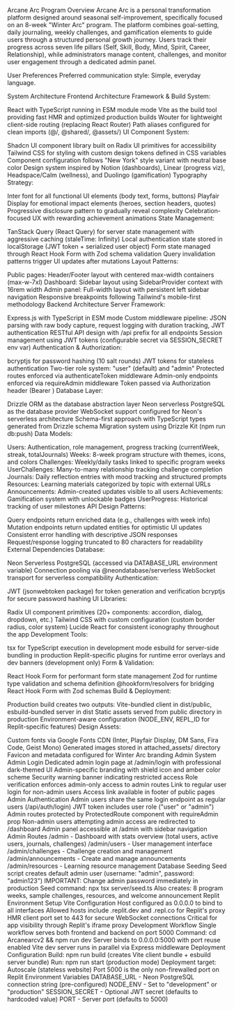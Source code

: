 Arcane Arc Program
Overview
Arcane Arc is a personal transformation platform designed around seasonal self-improvement, specifically focused on an 8-week "Winter Arc" program. The platform combines goal-setting, daily journaling, weekly challenges, and gamification elements to guide users through a structured personal growth journey. Users track their progress across seven life pillars (Self, Skill, Body, Mind, Spirit, Career, Relationship), while administrators manage content, challenges, and monitor user engagement through a dedicated admin panel.

User Preferences
Preferred communication style: Simple, everyday language.

System Architecture
Frontend Architecture
Framework & Build System:

React with TypeScript running in ESM module mode
Vite as the build tool providing fast HMR and optimized production builds
Wouter for lightweight client-side routing (replacing React Router)
Path aliases configured for clean imports (@/, @shared/, @assets/)
UI Component System:

Shadcn UI component library built on Radix UI primitives for accessibility
Tailwind CSS for styling with custom design tokens defined in CSS variables
Component configuration follows "New York" style variant with neutral base color
Design system inspired by Notion (dashboards), Linear (progress viz), Headspace/Calm (wellness), and Duolingo (gamification)
Typography Strategy:

Inter font for all functional UI elements (body text, forms, buttons)
Playfair Display for emotional impact elements (heroes, section headers, quotes)
Progressive disclosure pattern to gradually reveal complexity
Celebration-focused UX with rewarding achievement animations
State Management:

TanStack Query (React Query) for server state management with aggressive caching (staleTime: Infinity)
Local authentication state stored in localStorage (JWT token + serialized user object)
Form state managed through React Hook Form with Zod schema validation
Query invalidation patterns trigger UI updates after mutations
Layout Patterns:

Public pages: Header/Footer layout with centered max-width containers (max-w-7xl)
Dashboard: Sidebar layout using SidebarProvider context with 16rem width
Admin panel: Full-width layout with persistent left sidebar navigation
Responsive breakpoints following Tailwind's mobile-first methodology
Backend Architecture
Server Framework:

Express.js with TypeScript in ESM mode
Custom middleware pipeline: JSON parsing with raw body capture, request logging with duration tracking, JWT authentication
RESTful API design with /api prefix for all endpoints
Session management using JWT tokens (configurable secret via SESSION_SECRET env var)
Authentication & Authorization:

bcryptjs for password hashing (10 salt rounds)
JWT tokens for stateless authentication
Two-tier role system: "user" (default) and "admin"
Protected routes enforced via authenticateToken middleware
Admin-only endpoints enforced via requireAdmin middleware
Token passed via Authorization header (Bearer <token>)
Database Layer:

Drizzle ORM as the database abstraction layer
Neon serverless PostgreSQL as the database provider
WebSocket support configured for Neon's serverless architecture
Schema-first approach with TypeScript types generated from Drizzle schema
Migration system using Drizzle Kit (npm run db:push)
Data Models:

Users: Authentication, role management, progress tracking (currentWeek, streak, totalJournals)
Weeks: 8-week program structure with themes, icons, and colors
Challenges: Weekly/daily tasks linked to specific program weeks
UserChallenges: Many-to-many relationship tracking challenge completion
Journals: Daily reflection entries with mood tracking and structured prompts
Resources: Learning materials categorized by topic with external URLs
Announcements: Admin-created updates visible to all users
Achievements: Gamification system with unlockable badges
UserProgress: Historical tracking of user milestones
API Design Patterns:

Query endpoints return enriched data (e.g., challenges with week info)
Mutation endpoints return updated entities for optimistic UI updates
Consistent error handling with descriptive JSON responses
Request/response logging truncated to 80 characters for readability
External Dependencies
Database:

Neon Serverless PostgreSQL (accessed via DATABASE_URL environment variable)
Connection pooling via @neondatabase/serverless
WebSocket transport for serverless compatibility
Authentication:

JWT (jsonwebtoken package) for token generation and verification
bcryptjs for secure password hashing
UI Libraries:

Radix UI component primitives (20+ components: accordion, dialog, dropdown, etc.)
Tailwind CSS with custom configuration (custom border radius, color system)
Lucide React for consistent iconography throughout the app
Development Tools:

tsx for TypeScript execution in development mode
esbuild for server-side bundling in production
Replit-specific plugins for runtime error overlays and dev banners (development only)
Form & Validation:

React Hook Form for performant form state management
Zod for runtime type validation and schema definition
@hookform/resolvers for bridging React Hook Form with Zod schemas
Build & Deployment:

Production build creates two outputs: Vite-bundled client in dist/public, esbuild-bundled server in dist
Static assets served from public directory in production
Environment-aware configuration (NODE_ENV, REPL_ID for Replit-specific features)
Design Assets:

Custom fonts via Google Fonts CDN (Inter, Playfair Display, DM Sans, Fira Code, Geist Mono)
Generated images stored in attached_assets/ directory
Favicon and metadata configured for Winter Arc branding
Admin System
Admin Login
Dedicated admin login page at /admin/login with professional dark-themed UI
Admin-specific branding with shield icon and amber color scheme
Security warning banner indicating restricted access
Role verification enforces admin-only access to admin routes
Link to regular user login for non-admin users
Access link available in footer of public pages
Admin Authentication
Admin users share the same login endpoint as regular users (/api/auth/login)
JWT token includes user role ("user" or "admin")
Admin routes protected by ProtectedRoute component with requireAdmin prop
Non-admin users attempting admin access are redirected to /dashboard
Admin panel accessible at /admin with sidebar navigation
Admin Routes
/admin - Dashboard with stats overview (total users, active users, journals, challenges)
/admin/users - User management interface
/admin/challenges - Challenge creation and management
/admin/announcements - Create and manage announcements
/admin/resources - Learning resource management
Database Seeding
Seed script creates default admin user (username: "admin", password: "admin123")
IMPORTANT: Change admin password immediately in production
Seed command: npx tsx server/seed.ts
Also creates: 8 program weeks, sample challenges, resources, and welcome announcement
Replit Environment Setup
Vite Configuration
Host configured as 0.0.0.0 to bind to all interfaces
Allowed hosts include .replit.dev and .repl.co for Replit's proxy
HMR client port set to 443 for secure WebSocket connections
Critical for app visibility through Replit's iframe proxy
Development Workflow
Single workflow serves both frontend and backend on port 5000
Command: cd Arcanearcv2 && npm run dev
Server binds to 0.0.0.0:5000 with port reuse enabled
Vite dev server runs in parallel via Express middleware
Deployment Configuration
Build: npm run build (creates Vite client bundle + esbuild server bundle)
Run: npm run start (production mode)
Deployment target: Autoscale (stateless website)
Port 5000 is the only non-firewalled port on Replit
Environment Variables
DATABASE_URL - Neon PostgreSQL connection string (pre-configured)
NODE_ENV - Set to "development" or "production"
SESSION_SECRET - Optional JWT secret (defaults to hardcoded value)
PORT - Server port (defaults to 5000)
